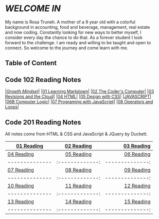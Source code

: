 # *WELCOME IN*

My name is Rosa Truneh. A mother of a 9 year old with a colorful background in accounting, food and beverage, management, real estate and now coding. Constantly looking for new ways to better myself, I consider every day the chance to do that. As a forever student I look forward to the challenge. I am ready and willing to be taught and open to connect. So welcome to the journey and come learn with me.

## **Table of Content**

## Code 102 Reading Notes ##

|[*Growth Mindset*](welcome.md)|
|[01 Learning Markdown](summary.md)|
|[02 The Coder's Computer](TextEditor.md)|
|[03 Revisions and the Cloud](revisions-cloud.md)|
|[04 HTML](Designing.md)|
|[05 Design with CSS](chapter11.md)|
|[JAVASCRIPT](Javascript.md)|
|[06B Computer Logic](complogic.md)|
|[07 Programing with JavaScript](jslab7.md)|
|[08 Operators and Loops](operators.md)|

##  Code 201 Reading Notes ##

All notes come from HTML & CSS and JavaScript & JQuery by Duckett. 


| [01 Reading](class-01.md) | [02 Reading](class-02.md)| [03 Reading](class-03.md) |
| -------------- |:-------------:| --------------:|
| [04 Reading](class-04.md) | [05 Reading](class-05.md)| [06 Reading]() |
| -------------- |:-------------:| --------------:|
| [07 Reading]() | [08 Reading]()| [09 Reading]() |
| -------------- |:-------------:| --------------:|
| [10 Reading]() | [11 Reading]()| [12 Reading]() |
| -------------- |:-------------:| --------------:|
| [13 Reading]() | [14 Reading]()| [15 Reading]() |
| -------------- |:-------------:| --------------:|